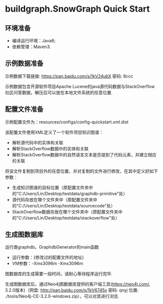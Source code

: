 # buildgraph.SnowGraph Quick Start

环境准备
-------------------------------
- 编译运行环境：Java8;
- 依赖管理：Maven3.

示例数据准备
--------------------------------
示例数据下载链接: https://pan.baidu.com/s/1kV24ubX 密码: 8ccc

示例数据包含开源软件项目Apache Lucene的java源代码数据与StackOverflow社区问答数据，解压后可以放在本地文件系统的任意位置.

配置文件准备
--------------------------------
示例配置文件为：resources/configs/config-quickstart.xml.dist

该配置文件使用XML定义了一个软件项目知识图谱：
- 解析源代码中的实体和关联
- 解析StackOverflow数据中的实体和关联
- 解析StackOverflow数据中的自然语言文本是否提到了代码元素，并建立相应的关联

将该文件复制到项目外的任意位置，并对复制的文件进行修改，在其中定义好如下参数：
- 生成知识图谱的目标位置（原配置文件夹中的"C:/Users/Lin/Desktop/testdata/graphdb-primitive"处）
- 源代码存放在哪个文件夹中（原配置文件夹中的"C:/Users/Lin/Desktop/testdata/sourcecode"处）
- StackOverflow数据存放在哪个文件夹中（原配置文件夹中的"C:/Users/Lin/Desktop/testdata/stackoverflow"处）

生成图数据库
--------------------------------------------------
运行类graphdb。GraphdbGenerator的main函数
- 运行参数：{修改过的配置文件的地址}
- VM参数：-Xms3096m -Xmx3096m

图数据库的生成需要一段时间，请耐心等待程序运行完毕.

生成图数据库后，通过Neo4j图数据库提供的客户端工具(https://neo4j.com/, 3.2.0版本)（网盘: http://pan.baidu.com/s/1kV6745x 密码: qnyj 位置: ./tools/Neo4j-CE-3.2.0-windows.zip），可以对其进行浏览.

